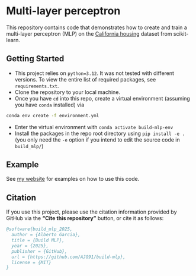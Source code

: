 # Multi-layer perceptron

[my-website]: https://AJG91.github.io "my-website"
[ca-housing-docs]: https://scikit-learn.org/stable/modules/generated/sklearn.datasets.fetch_california_housing.html "ca-housing-docs"

This repository contains code that demonstrates how to create and train a multi-layer perceptron (MLP) on the [California housing][ca-housing-docs] dataset from scikit-learn.

## Getting Started

* This project relies on `python=3.12`. It was not tested with different versions.
  To view the entire list of required packages, see `requirements.txt`.
* Clone the repository to your local machine.
* Once you have `cd` into this repo, create a virtual environment (assuming you have `conda` installed) via
```bash
conda env create -f environment.yml
```
* Enter the virtual environment with `conda activate build-mlp-env`
* Install the packages in the repo root directory using `pip install -e .`
  (you only need the `-e` option if you intend to edit the source code in `build_mlp/`)


## Example

See [my website][my-website] for examples on how to use this code.

## Citation

If you use this project, please use the citation information provided by GitHub via the **“Cite this repository”** button, or cite it as follows:

```bibtex
@software{build_mlp_2025,
  author = {Alberto Garcia},
  title = {Build MLP},
  year = {2025},
  publisher = {GitHub},
  url = {https://github.com/AJG91/build-mlp},
  license = {MIT}
}
```